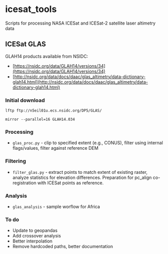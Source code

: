 # icesat_tools
Scripts for processing NASA ICESat and ICESat-2 satellite laser altimetry data

## ICESat GLAS

GLAH14 products available from NSIDC:
- [https://nsidc.org/data/GLAH14/versions/34](https://nsidc.org/data/GLAH14/versions/34)
- [http://nsidc.org/data/docs/daac/glas_altimetry/data-dictionary-glah14.html](http://nsidc.org/data/docs/daac/glas_altimetry/data-dictionary-glah14.html)

### Initial download
`lftp ftp://n5eil01u.ecs.nsidc.org/DP5/GLAS/`

`mirror --parallel=16 GLAH14.034`

### Processing
- `glas_proc.py` - clip to specified extent (e.g., CONUS), filter using internal flags/values, filter against reference DEM

### Filtering
- `filter_glas.py` - extract points to match extent of existing raster, analyze statistics for elevation differences. Preparation for pc_align co-registration with ICESat points as reference.

### Analysis
- `glas_analysis` - sample worflow for Africa

### To do
- Update to geopandas
- Add crossover analysis
- Better interpolation
- Remove hardcoded paths, better documentation

